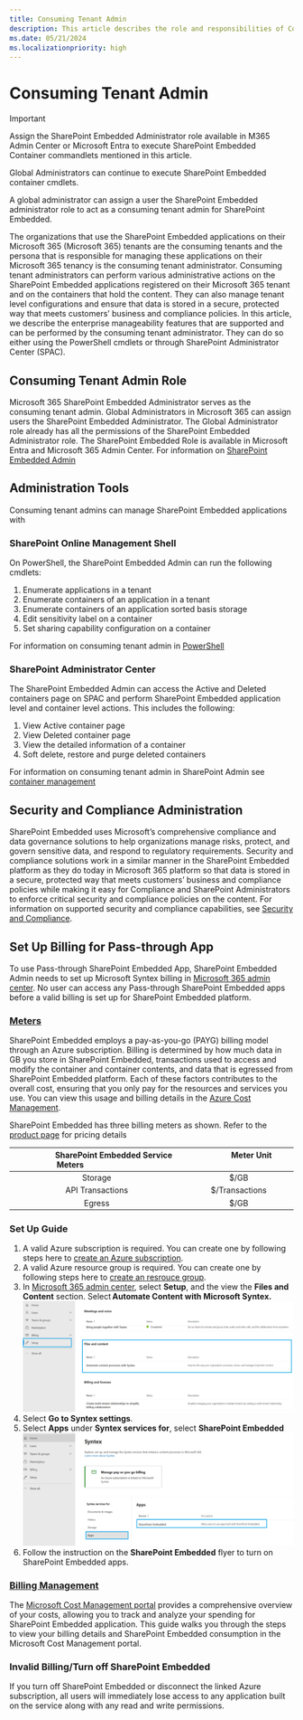 ```yaml
---
title: Consuming Tenant Admin
description: This article describes the role and responsibilities of Consuming Tenant Admin in SharePoint Embedded.
ms.date: 05/21/2024
ms.localizationpriority: high
---
```


# Consuming Tenant Admin

> [!IMPORTANT]
> Assign the SharePoint Embedded Administrator role available in M365 Admin Center or Microsoft Entra to execute SharePoint Embedded Container commandlets mentioned in this article.
>
> Global Administrators can continue to execute SharePoint Embedded container cmdlets.
>
> A global administrator can assign a user the SharePoint Embedded administrator role to act as a consuming tenant admin for SharePoint Embedded.

The organizations that use the SharePoint Embedded applications on their Microsoft 365 (Microsoft 365) tenants are the consuming tenants and the persona that is responsible for managing these applications on their Microsoft 365 tenancy is the consuming tenant administrator. Consuming tenant administrators can perform various administrative actions on the SharePoint Embedded applications registered on their Microsoft 365 tenant and on the containers that hold the content. They can also manage tenant level configurations and ensure that data is stored in a secure, protected way that meets customers’ business and compliance policies. In this article, we describe the enterprise manageability features that are supported and can be performed by the consuming tenant administrator. They can do so either using the PowerShell cmdlets or through SharePoint Administrator Center (SPAC).

## Consuming Tenant Admin Role

Microsoft 365 SharePoint Embedded Administrator serves as the consuming tenant admin. Global Administrators in Microsoft 365 can assign users the SharePoint Embedded Administrator. The Global Administrator role already has all the permissions of the SharePoint Embedded Administrator role. The SharePoint Embedded Role is available in Microsoft Entra and Microsoft 365 Admin Center.
For information on [SharePoint Embedded Admin](../adminrole.md)

## Administration Tools

Consuming tenant admins can manage SharePoint Embedded applications with

### SharePoint Online Management Shell

On PowerShell, the SharePoint Embedded Admin can run the following cmdlets:

1. Enumerate applications in a tenant
1. Enumerate containers of an application in a tenant
1. Enumerate containers of an application sorted basis storage
1. Edit sensitivity label on a container
1. Set sharing capability configuration on a container

For information on consuming tenant admin in [PowerShell](./ctapowershell.md)

### SharePoint Administrator Center

The SharePoint Embedded Admin can access the Active and Deleted containers page on SPAC and perform SharePoint Embedded application level and container level actions. This includes the following:

1. View Active container page
1. View Deleted container page
1. View the detailed information of a container
1. Soft delete, restore and purge deleted containers

For information on consuming tenant admin in SharePoint Admin see [container management](ctaUX.md)

## Security and Compliance Administration

SharePoint Embedded uses Microsoft’s comprehensive compliance and data governance solutions to help organizations manage risks, protect, and govern sensitive data, and respond to regulatory requirements. Security and compliance solutions work in a similar manner in the SharePoint Embedded platform as they do today in Microsoft 365 platform so that data is stored in a secure, protected way that meets customers’ business and compliance policies while making it easy for Compliance and SharePoint Administrators to enforce critical security and compliance policies on the content. For information on supported security and compliance capabilities, see [Security and Compliance](../../security-and-compliance.md).

## Set Up Billing for Pass-through App

To use Pass-through SharePoint Embedded App, SharePoint Embedded Admin needs to set up Microsoft Syntex billing in [Microsoft 365 admin center](https://admin.microsoft.com/). No user can access any Pass-through SharePoint Embedded apps before a valid billing is set up for SharePoint Embedded platform.

### [Meters](../billing/meters.md)
SharePoint Embedded employs a pay-as-you-go (PAYG) billing model through an Azure subscription. Billing is determined by how much data in GB you store in SharePoint Embedded, transactions used to access and modify the container and container contents, and data that is egressed from SharePoint Embedded platform. Each of these factors contributes to the overall cost, ensuring that you only pay for the resources and services you use. You can view this usage and billing details in the [Azure Cost Management](https://ms.portal.azure.com/).

SharePoint Embedded has three billing meters as shown. Refer to the [product page](https://adoption.microsoft.com/en-us/sharepoint/embedded/) for pricing details 

| &nbsp; &nbsp; &nbsp; &nbsp; &nbsp; &nbsp; &nbsp; &nbsp;  SharePoint Embedded Service Meters &nbsp; &nbsp; &nbsp; &nbsp; &nbsp; &nbsp; &nbsp;&nbsp; &nbsp; &nbsp; &nbsp; &nbsp; &nbsp; | &nbsp; &nbsp; &nbsp; &nbsp; &nbsp; &nbsp; &nbsp; &nbsp; &nbsp; &nbsp;  Meter Unit &nbsp; &nbsp; &nbsp; &nbsp; &nbsp;&nbsp; &nbsp; &nbsp; &nbsp; &nbsp; &nbsp; |
| :--------------------------------:   | :----------:       |
|              Storage                 |   $/GB             |
|   API Transactions                   | $/Transactions     |
|           Egress                     |  $/GB              |

### Set Up Guide
1. A valid Azure subscription is required. You can create one by following steps here to [create an Azure subscription](/azure/cloud-adoption-framework/ready/azure-best-practices/initial-subscriptions).
2. A valid Azure resource group is required. You can create one by following steps here to [create an resrouce group](/azure/azure-resource-manager/management/manage-resource-groups-portal).
3. In [Microsoft 365 admin center](https://admin.microsoft.com/), select **Setup**, and the view the **Files and Content** section. Select **Automate Content with Microsoft Syntex.** 
  ![Microsoft 365 admin center Files and Content](../../../images/DTCBilling1.png)
4. Select **Go to Syntex settings**.
5. Select **Apps** under **Syntex services for**, select **SharePoint Embedded**
![Microsoft 365 admin center SharePoint Embedded Billing setting](../../../images/DTCBilling2.png)
6. Follow the instruction on the **SharePoint Embedded** flyer to turn on SharePoint Embedded apps.

### [Billing Management](../billing/billingmanagement.md)
The [Microsoft Cost Management portal](https://portal.azure.com/#view/Microsoft_Azure_CostManagement/Menu/~/overview/openedBy/AzurePortal) provides a comprehensive overview of your costs, allowing you to track and analyze your spending for SharePoint Embedded application. This guide walks you through the steps to view your billing details and SharePoint Embedded consumption in the Microsoft Cost Management portal.

### Invalid Billing/Turn off SharePoint Embedded
If you turn off SharePoint Embedded or disconnect the linked Azure subscription, all users will immediately lose access to any application built on the service along with any read and write permissions.
